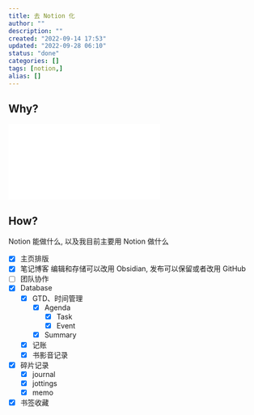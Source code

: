 ```yaml
---
title: 去 Notion 化
author: ""
description: ""
created: "2022-09-14 17:53"
updated: "2022-09-28 06:10"
status: "done"
categories: []
tags: [notion,]
alias: []
---
```

## Why?

![Obsidian VS Notion](Obsidian%20VS%20Notion.md)

## How?

Notion 能做什么, 以及我目前主要用 Notion 做什么
- [x] 主页排版
- [x] 笔记博客 编辑和存储可以改用 Obsidian, 发布可以保留或者改用 GitHub
- [ ] 团队协作
- [x] Database
    - [x] GTD、时间管理
        - [x] Agenda
            - [x] Task
            - [x] Event
        - [x] Summary
    - [x] 记账 
    - [x] 书影音记录 
- [x] 碎片记录 
    - [x] journal 
    - [x] jottings 
    - [x] memo 
- [x] 书签收藏